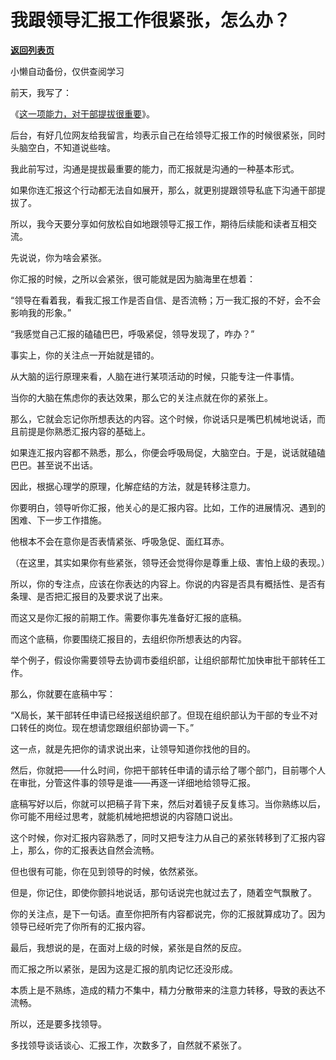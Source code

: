 # 我跟领导汇报工作很紧张，怎么办？

[**返回列表页**](/gzh/费曼的小茶馆)

小懒自动备份，仅供查阅学习

前天，我写了：

  

《[这一项能力，对干部提拔很重要](https://mp.weixin.qq.com/s?__biz=MzkzMDM0NzA3Mw==&mid=2247484256&idx=1&sn=3251b7a017e42d32e3d3a53b8f31f515&chksm=c27ae24ef50d6b586c145489f6358fdfbd8c8351cccadef0cf82724f209f67623894ee33b8eb&scene=21#wechat_redirect)》。

  

后台，有好几位网友给我留言，均表示自己在给领导汇报工作的时候很紧张，同时头脑空白，不知道说些啥。

  

我此前写过，沟通是提拔最重要的能力，而汇报就是沟通的一种基本形式。

  

如果你连汇报这个行动都无法自如展开，那么，就更别提跟领导私底下沟通干部提拔了。

  

所以，我今天要分享如何放松自如地跟领导汇报工作，期待后续能和读者互相交流。

  

先说说，你为啥会紧张。

  

你汇报的时候，之所以会紧张，很可能就是因为脑海里在想着：

  

“领导在看着我，看我汇报工作是否自信、是否流畅；万一我汇报的不好，会不会影响我的形象。”

  

“我感觉自己汇报的磕磕巴巴，呼吸紧促，领导发现了，咋办？”

  

事实上，你的关注点一开始就是错的。

  

从大脑的运行原理来看，人脑在进行某项活动的时候，只能专注一件事情。

  

当你的大脑在焦虑你的表达效果，那么它的关注点就在你的紧张上。

  

那么，它就会忘记你所想表达的内容。这个时候，你说话只是嘴巴机械地说话，而且前提是你熟悉汇报内容的基础上。

  

如果连汇报内容都不熟悉，那么，你便会呼吸局促，大脑空白。于是，说话就磕磕巴巴。甚至说不出话。

  

因此，根据心理学的原理，化解症结的方法，就是转移注意力。

  

你要明白，领导听你汇报，他关心的是汇报内容。比如，工作的进展情况、遇到的困难、下一步工作措施。

  

他根本不会在意你是否表情紧张、呼吸急促、面红耳赤。

  

（在这里，其实如果你有些紧张，领导还会觉得你是尊重上级、害怕上级的表现。）

  

所以，你的专注点，应该在你表达的内容上。你说的内容是否具有概括性、是否有条理、是否把汇报目的及要求说了出来。

  

而这又是你汇报的前期工作。需要你事先准备好汇报的底稿。

  

而这个底稿，你要围绕汇报目的，去组织你所想表达的内容。

  

举个例子，假设你需要领导去协调市委组织部，让组织部帮忙加快审批干部转任工作。

  

那么，你就要在底稿中写：

  

“X局长，某干部转任申请已经报送组织部了。但现在组织部认为干部的专业不对口转任的岗位。现在想请您跟组织部协调一下。”

  

这一点，就是先把你的请求说出来，让领导知道你找他的目的。

  

然后，你就把——什么时间，你把干部转任申请的请示给了哪个部门，目前哪个人在审批，分管这件事的领导是谁——再逐一详细地给领导汇报。

  

底稿写好以后，你就可以把稿子背下来，然后对着镜子反复练习。当你熟练以后，你可能不用经过思考，就能机械地把想说的内容随口说出。

  

这个时候，你对汇报内容熟悉了，同时又把专注力从自己的紧张转移到了汇报内容上，那么，你的汇报表达自然会流畅。

  

但也很有可能，你在见到领导的时候，依然紧张。

  

但是，你记住，即使你颤抖地说话，那句话说完也就过去了，随着空气飘散了。

  

你的关注点，是下一句话。直至你把所有内容都说完，你的汇报就算成功了。因为领导已经听完了你所有的汇报内容。

  

最后，我想说的是，在面对上级的时候，紧张是自然的反应。

  

而汇报之所以紧张，是因为这是汇报的肌肉记忆还没形成。

  

本质上是不熟练，造成的精力不集中，精力分散带来的注意力转移，导致的表达不流畅。

  

所以，还是要多找领导。

  

多找领导谈话谈心、汇报工作，次数多了，自然就不紧张了。


